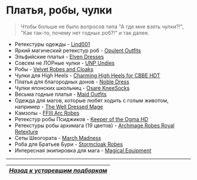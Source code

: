 # Платья, робы, чулки

> Чтобы больше не было вопросов типа "А где мне взять чулки?!", "Как так-то, почему нет годных роб?!" и так далее.

+ Ретекстуры одежды - [Lind001](http://www.nexusmods.com/skyrim/users/6129727/?tb=mods&pUp=1)
+ Яркий магический ретекстур роб - [Opulent Outfits](http://www.nexusmods.com/skyrim/mods/35002/?)
+ Эльфийские платья - [Elven Dresses](http://www.nexusmods.com/skyrim/mods/39922/?)
+ Совсем не ЛОРные чулки - [UNP Undies](http://www.nexusmods.com/skyrim/mods/24444/?)
+ Робы - [Velvet Robes and Cloaks](http://www.nexusmods.com/skyrim/mods/49130/?)
+ Чулки для High Heels - [Charming High Heels for CBBE HDT](http://www.nexusmods.com/skyrim/mods/56758/?)
+ Платья для благородных донов - [Noble Dress](http://www.nexusmods.com/skyrim/mods/54793/?)
+ Чулки японских школьниц - [Osare KneeSocks](http://www.nexusmods.com/skyrim/mods/27212/?)
+ Весьма годные платья - [Maid Outfits](http://www.nexusmods.com/skyrim/mods/35125/?)
+ Одежда для магов, которые любят ходить с голым животом, например - [The Well Dressed Mage](http://www.nexusmods.com/skyrim/mods/29469/?)
+ Камзолы - [FFIII Arc Robes](http://www.nexusmods.com/skyrim/mods/45538/?)
+ Ретекстур робы Псиджиков - [Keeper of the Ogma HD](http://www.nexusmods.com/skyrim/mods/34914/?)
+ Ретекстуры робы архимага (19 цветов) - [Archmage Robes Royal Retexture](http://www.nexusmods.com/skyrim/mods/34170/?)
+ Сеты Шеогората - [March Madness](http://www.nexusmods.com/skyrim/mods/13307/?)
+ Роба для Братьев Бури - [Stormcloak Robes](http://www.nexusmods.com/skyrim/mods/27378/?)
+ Интересная экипировка для мага - [Magical Equipment](http://www.nexusmods.com/skyrim/mods/26214/?)

------

|[*Назад к устаревшим подборкам*](../XX_Устаревшие_подборки.md)|
|:---:|
